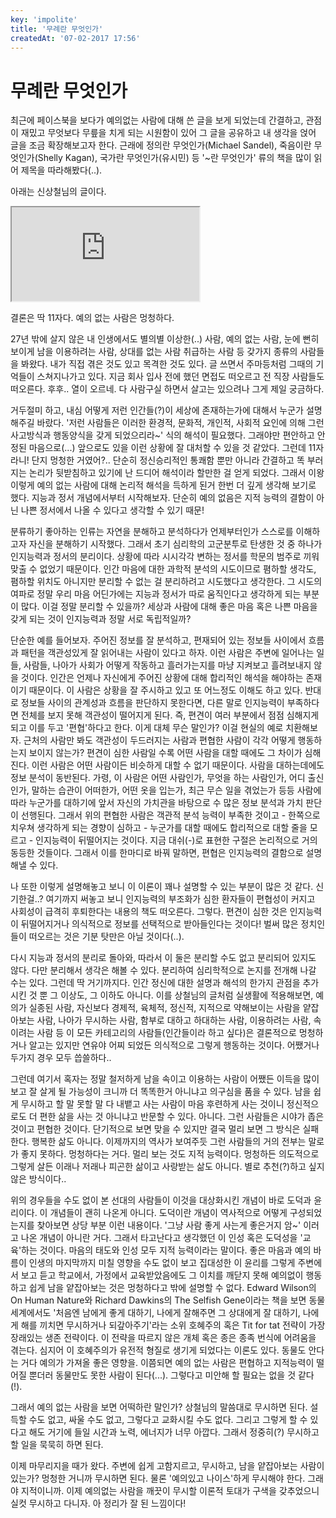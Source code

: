```yaml
---
key: 'impolite'
title: '무례란 무엇인가'
createdAt: '07-02-2017 17:56'
---
```


# 무례란 무엇인가

최근에 페이스북을 보다가 예의없는 사람에 대해 쓴 글을 보게 되었는데 간결하고, 관점이 재밌고 무엇보다 무릎을 치게 되는 시원함이 있어 그 글을 공유하고 내 생각을 얹어 글을 조금 확장해보고자 한다. 근래에 정의란 무엇인가(Michael Sandel), 죽음이란 무엇인가(Shelly Kagan), 국가란 무엇인가(유시민) 등 '~란 무엇인가' 류의 책을 많이 읽어 제목을 따라해봤다(..).

아래는 신상철님의 글이다.

<iframe
  src="https://www.facebook.com/shinestory/posts/1279056888889466"
  allowfullscreen="true"
  sandbox="allow-scripts allow-same-origin allow-popups allow-presentation"
></iframe>

결론은 딱 11자다. 예의 없는 사람은 멍청하다.

27년 밖에 살지 않은 내 인생에서도 별의별 이상한(..) 사람, 예의 없는 사람, 눈에 뻔히 보이게 남을 이용하려는 사람, 상대를 없는 사람 취급하는 사람 등 갖가지 종류의 사람들을 봐왔다. 내가 직접 겪은 것도 있고 목격한 것도 있다. 글 쓰면서 주마등처럼 그때의 기억들이 스쳐지나가고 있다. 지금 회사 입사 전에 했던 면접도 떠오르고 전 직장 사람들도 떠오른다. 후후.. 열이 오르네. 다 사람구실 하면서 살고는 있으려나 그게 제일 궁금하다.

거두절미 하고, 내심 어떻게 저런 인간들(?)이 세상에 존재하는가에 대해서 누군가 설명해주길 바랐다. '저런 사람들은 이러한 환경적, 문화적, 개인적, 사회적 요인에 의해 그런 사고방식과 행동양식을 갖게 되었으리라~' 식의 해석이 필요했다. 그래야만 편안하고 안정된 마음으로(...) 앞으로도 있을 이런 상황에 잘 대처할 수 있을 것 같았다. 그런데 11자라니! 단지 멍청한 거였어?.. 단순히 정신승리적인 통쾌함 뿐만 아니라 간결하고 똑 부러지는 논리가 뒷받침하고 있기에 난 드디어 해석이라 할만한 걸 얻게 되었다. 그래서 이왕 이렇게 예의 없는 사람에 대해 논리적 해석을 득하게 된거 한번 더 깊게 생각해 보기로 했다. 지능과 정서 개념에서부터 시작해보자. 단순히 예의 없음은 지적 능력의 결함이 아닌 나쁜 정서에서 나올 수 있다고 생각할 수 있기 때문!

분류하기 좋아하는 인류는 자연을 분해하고 분석하다가 언제부터인가 스스로를 이해하고자 자신을 분해하기 시작했다. 그래서 초기 심리학의 고군분투로 탄생한 것 중 하나가 인지능력과 정서의 분리이다. 상황에 따라 시시각각 변하는 정서를 학문의 범주로 끼워맞출 수 없었기 때문이다. 인간 마음에 대한 과학적 분석의 시도이므로 폄하할 생각도, 폄하할 위치도 아니지만 분리할 수 없는 걸 분리하려고 시도했다고 생각한다. 그 시도의 여파로 정말 우리 마음 어딘가에는 지능과 정서가 따로 움직인다고 생각하게 되는 부분이 많다. 이걸 정말 분리할 수 있을까? 세상과 사람에 대해 좋은 마음 혹은 나쁜 마음을 갖게 되는 것이 인지능력과 정말 서로 독립적일까?

단순한 예를 들어보자. 주어진 정보를 잘 분석하고, 편재되어 있는 정보들 사이에서 흐름과 패턴을 객관성있게 잘 읽어내는 사람이 있다고 하자. 이런 사람은 주변에 일어나는 일들, 사람들, 나아가 사회가 어떻게 작동하고 흘러가는지를 마냥 지켜보고 흘려보내지 않을 것이다. 인간은 언제나 자신에게 주어진 상황에 대해 합리적인 해석을 해야하는 존재이기 때문이다. 이 사람은 상황을 잘 주시하고 있고 또 어느정도 이해도 하고 있다. 반대로 정보들 사이의 관계성과 흐름을 판단하지 못한다면, 다른 말로 인지능력이 부족하다면 전체를 보지 못해 객관성이 떨어지게 된다. 즉, 편견이 여러 부분에서 점점 심해지게 되고 이를 두고 '편협'하다고 한다. 이게 대체 무슨 말인가? 이걸 현실의 예로 치환해보자. 근처의 사람만 봐도 객관성이 두드러지는 사람과 편협한 사람이 각각 어떻게 행동하는지 보이지 않는가? 편견이 심한 사람일 수록 어떤 사람을 대할 때에도 그 차이가 심해진다. 이런 사람은 어떤 사람이든 비슷하게 대할 수 없기 때문이다. 사람을 대하는데에도 정보 분석이 동반된다. 가령, 이 사람은 어떤 사람인가, 무엇을 하는 사람인가, 어디 출신인가, 말하는 습관이 어떠한가, 어떤 옷을 입는가, 최근 무슨 일을 겪었는가 등등 사람에 따라 누군가를 대하기에 앞서 자신의 가치관을 바탕으로 수 많은 정보 분석과 가치 판단이 선행된다. 그래서 위의 편협한 사람은 객관적 분석 능력이 부족한 것이고 - 한쪽으로 치우쳐 생각하게 되는 경향이 심하고 - 누군가를 대할 때에도 합리적으로 대할 줄을 모르고 - 인지능력이 뒤떨어지는 것이다. 지금 대쉬(-)로 표현한 구절은 논리적으로 거의 동등한 것들이다. 그래서 이를 한마디로 바꿔 말하면, 편협은 인지능력의 결함으로 설명해낼 수 있다.

나 또한 이렇게 설명해놓고 보니 이 이론이 꽤나 설명할 수 있는 부분이 많은 것 같다. 신기한걸..? 여기까지 써놓고 보니 인지능력의 부조화가 심한 환자들이 편협성이 커지고 사회성이 급격히 후퇴한다는 내용의 책도 떠오른다. 그렇다. 편견이 심한 것은 인지능력이 뒤떨어지거나 의식적으로 정보를 선택적으로 받아들인다는 것이다! 벌써 많은 정치인들이 떠오르는 것은 기분 탓만은 아닐 것이다(..).

다시 지능과 정서의 분리로 돌아와, 따라서 이 둘은 분리할 수도 없고 분리되어 있지도 않다. 다만 분리해서 생각은 해볼 수 있다. 분리하여 심리학적으로 논지를 전개해 나갈 수는 있다. 그런데 딱 거기까지다. 인간 정신에 대한 설명과 해석의 한가지 관점을 추가시킨 것 뿐 그 이상도, 그 이하도 아니다. 이를 상철님의 글처럼 실생활에 적용해보면, 예의가 실종된 사람, 자신보다 경제적, 육체적, 정신적, 지적으로 약해보이는 사람을 얕잡아보는 사람, 나아가 무시하는 사람, 함부로 대하고 하대하는 사람, 이용하려는 사람, 속이려는 사람 등 이 모든 카테고리의 사람들(인간들이라 하고 싶다)은 결론적으로 멍청하거나 알고는 있지만 연유야 어찌 되었든 의식적으로 그렇게 행동하는 것이다. 어쨌거나 두가지 경우 모두 씁쓸하다..

그런데 여기서 혹자는 정말 철저하게 남을 속이고 이용하는 사람이 어쨌든 이득을 많이 보고 잘 살게 될 가능성이 크니까 더 똑똑한거 아니냐고 의구심을 품을 수 있다. 남을 쉽게 무시하고 할 말 못할 말 다 내뱉고 사는 사람이 마음 후련하게 사는 것이니 정신적으로도 더 편한 삶을 사는 것 아니냐고 반문할 수 있다. 아니다. 그런 사람들은 시야가 좁은 것이고 편협한 것이다. 단기적으로 보면 맞을 수 있지만 결국 멀리 보면 그 방식은 실패한다. 행복한 삶도 아니다. 이제까지의 역사가 보여주듯 그런 사람들의 거의 전부는 말로가 좋지 못하다. 멍청하다는 거다. 멀리 보는 것도 지적 능력이다. 멍청하든 의도적으로 그렇게 살든 이래나 저래나 피곤한 삶이고 사랑받는 삶도 아니다. 별로 추천(?)하고 싶지 않은 방식이다..

위의 경우들을 수도 없이 본 선대의 사람들이 이것을 대상화시킨 개념이 바로 도덕과 윤리이다. 이 개념들이 괜히 나온게 아니다. 도덕이란 개념이 역사적으로 어떻게 구성되었는지를 찾아보면 상당 부분 이런 내용이다. '그냥 사람 좋게 사는게 좋은거지 암~' 이러고 나온 개념이 아니란 거다. 그래서 타고난다고 생각했던 이 인성 혹은 도덕성을 '교육'하는 것이다. 마음의 태도와 인성 모두 지적 능력이라는 말이다. 좋은 마음과 예의 바름이 인생의 마지막까지 미칠 영향을 수도 없이 보고 집대성한 이 윤리를 그렇게 주변에서 보고 듣고 학교에서, 가정에서 교육받았음에도 그 이치를 깨닫지 못해 예의없이 행동하고 쉽게 남을 얕잡아보는 것은 멍청하다고 밖에 설명할 수 없다. Edward Wilson의 On Human Nature와 Richard Dawkins의 The Selfish Gene이라는 책을 보면 동물 세계에서도 '처음엔 남에게 좋게 대하기, 나에게 잘해주면 그 상대에게 잘 대하기, 나에게 해를 끼치면 무시하거나 되갚아주기'라는 소위 호혜주의 혹은 Tit for tat 전략이 가장 장래있는 생존 전략이다. 이 전략을 따르지 않은 개체 혹은 종은 종족 번식에 어려움을 겪는다. 심지어 이 호혜주의가 유전적 형질로 생기게 되었다는 이론도 있다. 동물도 안다는 거다 예의가 가져올 좋은 영향을. 이쯤되면 예의 없는 사람은 편협하고 지적능력이 떨어질 뿐더러 동물만도 못한 사람이 된다(...). 그렇다고 미안해 할 필요는 없을 것 같다(!).

그래서 예의 없는 사람을 보면 어떡하란 말인가? 상철님의 말씀대로 무시하면 된다. 설득할 수도 없고, 싸울 수도 없고, 그렇다고 교화시킬 수도 없다. 그리고 그렇게 할 수 있다고 해도 거기에 들일 시간과 노력, 에너지가 너무 아깝다. 그래서 정중히(?) 무시하고 할 일을 묵묵히 하면 된다.

이제 마무리지을 때가 왔다. 주변에 쉽게 고함지르고, 무시하고, 남을 얕잡아보는 사람이 있는가? 멍청한 거니까 무시하면 된다. 물론 '예의있고 나이스'하게 무시해야 한다. 그래야 지적이니까. 이제 예의없는 사람을 깨끗이 무시할 이론적 토대가 구색을 갖추었으니 실컷 무시하고 다니자. 아 정리가 잘 된 느낌이다!
